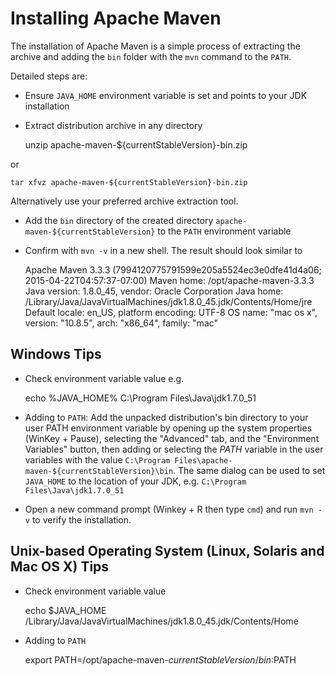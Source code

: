 # Installing Apache Maven

The installation of Apache Maven is a simple process of extracting the archive 
and adding the `bin` folder with the `mvn` command to the `PATH`.

Detailed steps are:

* Ensure `JAVA_HOME` environment variable is set and points to your JDK installation

* Extract distribution archive in any directory 


    unzip apache-maven-${currentStableVersion}-bin.zip

or

    tar xfvz apache-maven-${currentStableVersion}-bin.zip

Alternatively use your preferred archive extraction tool.

* Add the `bin` directory of the created directory `apache-maven-${currentStableVersion}` to 
the `PATH` environment variable

* Confirm with `mvn -v` in a new shell. The result should look similar to


    Apache Maven 3.3.3 (7994120775791599e205a5524ec3e0dfe41d4a06; 2015-04-22T04:57:37-07:00)
    Maven home: /opt/apache-maven-3.3.3
    Java version: 1.8.0_45, vendor: Oracle Corporation
    Java home: /Library/Java/JavaVirtualMachines/jdk1.8.0_45.jdk/Contents/Home/jre
    Default locale: en_US, platform encoding: UTF-8
    OS name: "mac os x", version: "10.8.5", arch: "x86_64", family: "mac"


## Windows Tips

* Check environment variable value e.g.


    echo %JAVA_HOME% 
    C:\Program Files\Java\jdk1.7.0_51

* Adding to `PATH`:  Add the unpacked distribution's bin directory to your user PATH environment variable 
by opening up the system properties (WinKey + Pause), selecting the "Advanced" tab, and 
the "Environment Variables" button, then adding or selecting the <i>PATH</i>
variable in the user variables with the value `C:\Program Files\apache-maven-${currentStableVersion}\bin`.
The same dialog can be used to set `JAVA_HOME` to the location of your JDK, e.g. `C:\Program Files\Java\jdk1.7.0_51`

* Open a new command prompt (Winkey + R then type `cmd`) and run `mvn -v` to verify the installation.

## Unix-based Operating System (Linux, Solaris and Mac OS X) Tips

* Check environment variable value


    echo $JAVA_HOME
    /Library/Java/JavaVirtualMachines/jdk1.8.0_45.jdk/Contents/Home
    
* Adding to `PATH`


    export PATH=/opt/apache-maven-${currentStableVersion}/bin:$PATH

